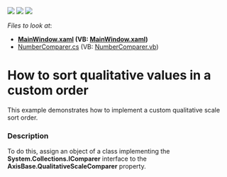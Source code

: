 <!-- default badges list -->
![](https://img.shields.io/endpoint?url=https://codecentral.devexpress.com/api/v1/VersionRange/128570219/15.2.4%2B)
[![](https://img.shields.io/badge/Open_in_DevExpress_Support_Center-FF7200?style=flat-square&logo=DevExpress&logoColor=white)](https://supportcenter.devexpress.com/ticket/details/T318834)
[![](https://img.shields.io/badge/📖_How_to_use_DevExpress_Examples-e9f6fc?style=flat-square)](https://docs.devexpress.com/GeneralInformation/403183)
<!-- default badges end -->
<!-- default file list -->
*Files to look at*:

* **[MainWindow.xaml](./CS/CustomSortOrder/MainWindow.xaml) (VB: [MainWindow.xaml](./VB/CustomSortOrder/MainWindow.xaml))**
* [NumberComparer.cs](./CS/CustomSortOrder/NumberComparer.cs) (VB: [NumberComparer.vb](./VB/CustomSortOrder/NumberComparer.vb))
<!-- default file list end -->
# How to sort qualitative values in a custom order


This example demonstrates how to implement a custom qualitative scale sort order.


<h3>Description</h3>

To do this, assign an object of a class implementing the <strong>System.Collections.IComparer</strong> interface to the <strong>AxisBase.QualitativeScaleComparer</strong> property.

<br/>



